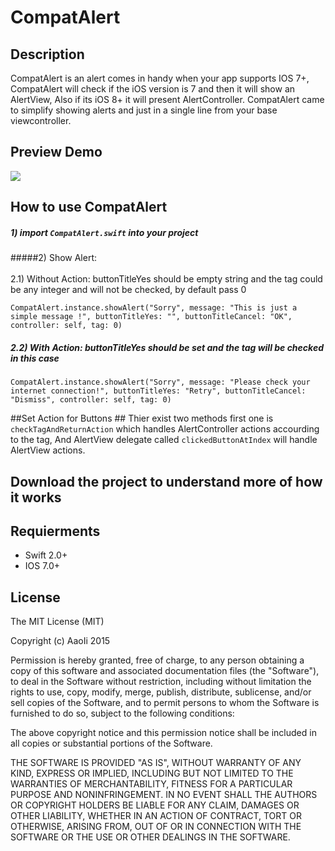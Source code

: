 # CompatAlert

## Description
CompatAlert is an alert comes in handy when your app supports IOS 7+, CompatAlert will check if the iOS version is 7 and then it will show an AlertView, Also if its iOS 8+ it will present AlertController. CompatAlert came to simplify showing alerts and just in a single line from your base viewcontroller.

## Preview Demo
<img src="https://lh3.googleusercontent.com/hJskdPud9xE2s1_oE0q1-anH3MhCPVPkrZa8izb_QSTyXzpRhU4VqQ=w792-h642-p-b1-c0x00999999">

## How to use CompatAlert ##
##### 1) import ```CompatAlert.swift``` into your project <br/>
#####2) Show Alert:<br/><br/>     2.1) Without Action: buttonTitleYes should be empty string and the tag could be any integer and will not be checked, by default pass 0 <br/>

``CompatAlert.instance.showAlert("Sorry", message: "This is just a simple message !", buttonTitleYes: "", buttonTitleCancel: "OK", controller: self, tag: 0)``


##### 2.2) With Action: buttonTitleYes should be set and the tag will be checked in this case <br/> 

``CompatAlert.instance.showAlert("Sorry", message: "Please check your internet connection!", buttonTitleYes: "Retry", buttonTitleCancel: "Dismiss", controller: self, tag: 0)``

##Set Action for Buttons ##
Thier exist two methods first one is ``checkTagAndReturnAction`` which handles AlertController actions accourding to the tag, And AlertView delegate called ``clickedButtonAtIndex`` will handle AlertView actions.

## Download the project to understand more of how it works ##

## Requierments ##
* Swift 2.0+
* IOS 7.0+

## License ##

The MIT License (MIT)

Copyright (c) AaoIi 2015

Permission is hereby granted, free of charge, to any person obtaining a copy of this software and associated documentation files (the "Software"), to deal in the Software without restriction, including without limitation the rights to use, copy, modify, merge, publish, distribute, sublicense, and/or sell copies of the Software, and to permit persons to whom the Software is furnished to do so, subject to the following conditions:

The above copyright notice and this permission notice shall be included in all copies or substantial portions of the Software.

THE SOFTWARE IS PROVIDED "AS IS", WITHOUT WARRANTY OF ANY KIND, EXPRESS OR IMPLIED, INCLUDING BUT NOT LIMITED TO THE WARRANTIES OF MERCHANTABILITY, FITNESS FOR A PARTICULAR PURPOSE AND NONINFRINGEMENT. IN NO EVENT SHALL THE AUTHORS OR COPYRIGHT HOLDERS BE LIABLE FOR ANY CLAIM, DAMAGES OR OTHER LIABILITY, WHETHER IN AN ACTION OF CONTRACT, TORT OR OTHERWISE, ARISING FROM, OUT OF OR IN CONNECTION WITH THE SOFTWARE OR THE USE OR OTHER DEALINGS IN THE SOFTWARE.
